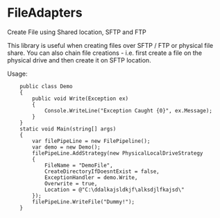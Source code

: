 # FileAdapters
Create File using Shared location, SFTP and FTP

This library is useful when creating files over SFTP / FTP or physical file share.  You can also chain file creations - i.e. first create a file on the physical drive and then create it on SFTP location.

Usage:

        public class Demo
        {
            public void Write(Exception ex)
            {
                Console.WriteLine("Exception Caught {0}", ex.Message);
            }
        }
        static void Main(string[] args)
        {
            var filePipeLine = new FilePipeline();
            var demo = new Demo();
            filePipeLine.AddStrategy(new PhysicalLocalDriveStrategy
            {
                FileName = "DemoFile",
                CreateDirectoryIfDoesntExist = false,
                ExceptionHandler = demo.Write,
                Overwrite = true,
                Location = @"C:\ddalkajsldkjf\alksdjlfkajsd\"
            });
            filePipeLine.WriteFile("Dummy!");
        }
